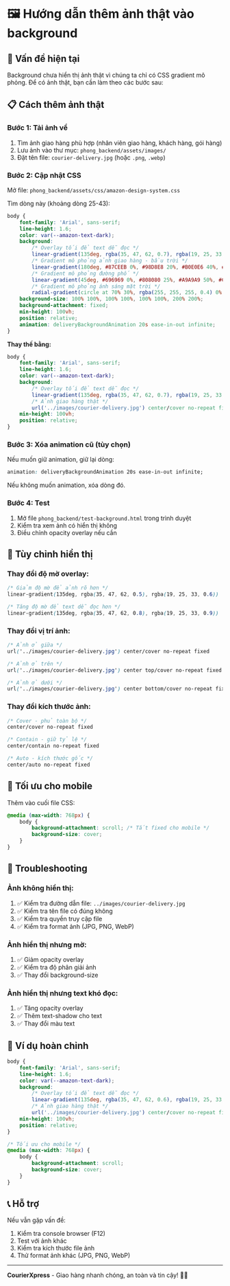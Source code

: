 # 🖼️ Hướng dẫn thêm ảnh thật vào background

## 🚨 Vấn đề hiện tại
Background chưa hiển thị ảnh thật vì chúng ta chỉ có CSS gradient mô phỏng. Để có ảnh thật, bạn cần làm theo các bước sau:

## 📋 Cách thêm ảnh thật

### Bước 1: Tải ảnh về
1. Tìm ảnh giao hàng phù hợp (nhân viên giao hàng, khách hàng, gói hàng)
2. Lưu ảnh vào thư mục: `phong_backend/assets/images/`
3. Đặt tên file: `courier-delivery.jpg` (hoặc `.png`, `.webp`)

### Bước 2: Cập nhật CSS
Mở file: `phong_backend/assets/css/amazon-design-system.css`

Tìm dòng này (khoảng dòng 25-43):
```css
body {
    font-family: 'Arial', sans-serif;
    line-height: 1.6;
    color: var(--amazon-text-dark);
    background: 
        /* Overlay tối để text dễ đọc */
        linear-gradient(135deg, rgba(35, 47, 62, 0.7), rgba(19, 25, 33, 0.8)),
        /* Gradient mô phỏng ảnh giao hàng - bầu trời */
        linear-gradient(180deg, #87CEEB 0%, #98D8E8 20%, #B0E0E6 40%, #E0F6FF 60%, #F0F8FF 100%),
        /* Gradient mô phỏng đường phố */
        linear-gradient(45deg, #696969 0%, #808080 25%, #A9A9A9 50%, #C0C0C0 75%, #D3D3D3 100%),
        /* Gradient mô phỏng ánh sáng mặt trời */
        radial-gradient(circle at 70% 30%, rgba(255, 255, 255, 0.4) 0%, transparent 60%);
    background-size: 100% 100%, 100% 100%, 100% 100%, 200% 200%;
    background-attachment: fixed;
    min-height: 100vh;
    position: relative;
    animation: deliveryBackgroundAnimation 20s ease-in-out infinite;
}
```

**Thay thế bằng:**
```css
body {
    font-family: 'Arial', sans-serif;
    line-height: 1.6;
    color: var(--amazon-text-dark);
    background: 
        /* Overlay tối để text dễ đọc */
        linear-gradient(135deg, rgba(35, 47, 62, 0.7), rgba(19, 25, 33, 0.8)),
        /* Ảnh giao hàng thật */
        url('../images/courier-delivery.jpg') center/cover no-repeat fixed;
    min-height: 100vh;
    position: relative;
}
```

### Bước 3: Xóa animation cũ (tùy chọn)
Nếu muốn giữ animation, giữ lại dòng:
```css
animation: deliveryBackgroundAnimation 20s ease-in-out infinite;
```

Nếu không muốn animation, xóa dòng đó.

### Bước 4: Test
1. Mở file `phong_backend/test-background.html` trong trình duyệt
2. Kiểm tra xem ảnh có hiển thị không
3. Điều chỉnh opacity overlay nếu cần

## 🎨 Tùy chỉnh hiển thị

### Thay đổi độ mờ overlay:
```css
/* Giảm độ mờ để ảnh rõ hơn */
linear-gradient(135deg, rgba(35, 47, 62, 0.5), rgba(19, 25, 33, 0.6))

/* Tăng độ mờ để text dễ đọc hơn */
linear-gradient(135deg, rgba(35, 47, 62, 0.8), rgba(19, 25, 33, 0.9))
```

### Thay đổi vị trí ảnh:
```css
/* Ảnh ở giữa */
url('../images/courier-delivery.jpg') center/cover no-repeat fixed

/* Ảnh ở trên */
url('../images/courier-delivery.jpg') center top/cover no-repeat fixed

/* Ảnh ở dưới */
url('../images/courier-delivery.jpg') center bottom/cover no-repeat fixed
```

### Thay đổi kích thước ảnh:
```css
/* Cover - phủ toàn bộ */
center/cover no-repeat fixed

/* Contain - giữ tỷ lệ */
center/contain no-repeat fixed

/* Auto - kích thước gốc */
center/auto no-repeat fixed
```

## 📱 Tối ưu cho mobile

Thêm vào cuối file CSS:
```css
@media (max-width: 768px) {
    body {
        background-attachment: scroll; /* Tắt fixed cho mobile */
        background-size: cover;
    }
}
```

## 🔧 Troubleshooting

### Ảnh không hiển thị:
1. ✅ Kiểm tra đường dẫn file: `../images/courier-delivery.jpg`
2. ✅ Kiểm tra tên file có đúng không
3. ✅ Kiểm tra quyền truy cập file
4. ✅ Kiểm tra format ảnh (JPG, PNG, WebP)

### Ảnh hiển thị nhưng mờ:
1. ✅ Giảm opacity overlay
2. ✅ Kiểm tra độ phân giải ảnh
3. ✅ Thay đổi background-size

### Ảnh hiển thị nhưng text khó đọc:
1. ✅ Tăng opacity overlay
2. ✅ Thêm text-shadow cho text
3. ✅ Thay đổi màu text

## 🎯 Ví dụ hoàn chỉnh

```css
body {
    font-family: 'Arial', sans-serif;
    line-height: 1.6;
    color: var(--amazon-text-dark);
    background: 
        /* Overlay tối để text dễ đọc */
        linear-gradient(135deg, rgba(35, 47, 62, 0.6), rgba(19, 25, 33, 0.7)),
        /* Ảnh giao hàng thật */
        url('../images/courier-delivery.jpg') center/cover no-repeat fixed;
    min-height: 100vh;
    position: relative;
}

/* Tối ưu cho mobile */
@media (max-width: 768px) {
    body {
        background-attachment: scroll;
        background-size: cover;
    }
}
```

## 📞 Hỗ trợ

Nếu vẫn gặp vấn đề:
1. Kiểm tra console browser (F12)
2. Test với ảnh khác
3. Kiểm tra kích thước file ảnh
4. Thử format ảnh khác (JPG, PNG, WebP)

---

**CourierXpress** - Giao hàng nhanh chóng, an toàn và tin cậy! 🚚✨
